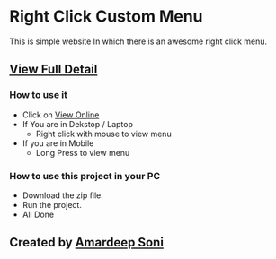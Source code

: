 # Right Click Custom Menu

This is simple website In which there is an awesome right click menu.

## [View Full Detail](https://amardeepdev.com/project-details.php?proj=right-menu)

### How to use it

- Click on [View Online](https://right-menu.amardeepdev.com/)
- If You are in Dekstop / Laptop
  - Right click with mouse to view menu
- If you are in Mobile
  - Long Press to view menu

### How to use this project in your PC

- Download the zip file.
- Run the project.
- All Done

## Created by [Amardeep Soni](https://amardeepdev.com)
